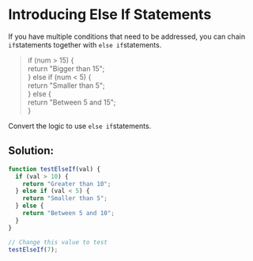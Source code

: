 # Introducing Else If Statements

If you have multiple conditions that need to be addressed, you can chain `if`statements together with `else if`statements.

> if \(num &gt; 15\) {  
>   return "Bigger than 15";  
> } else if \(num &lt; 5\) {  
>   return "Smaller than 5";  
> } else {  
>   return "Between 5 and 15";  
> }

Convert the logic to use `else if`statements.

## Solution:

```javascript
function testElseIf(val) {
  if (val > 10) {
    return "Greater than 10";
  } else if (val < 5) {
    return "Smaller than 5";
  } else {
    return "Between 5 and 10";
  }
}

// Change this value to test
testElseIf(7);
```

